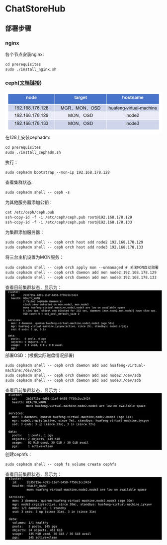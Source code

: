 # ChatStoreHub

## 部署步骤
### nginx
各个节点安装nginx:

```shell
cd prerequisites
sudo ./install_nginx.sh
```








### ceph([文档链接](https://docs.ceph.com/en/reef/))
![](./resource/ceph_nodes.png)
在128上安装cephadm:
```shell
cd prerequisites
sudo ./install_cephadm.sh
```
执行：
```shell
sudo cephadm bootstrap --mon-ip 192.168.178.128
```
查看集群状态:
```shell
sudo cephadm shell -- ceph -s
```
为其他服务器添加公钥：
```shell
cat /etc/ceph/ceph.pub
ssh-copy-id -f -i /etc/ceph/ceph.pub root@192.168.178.129
ssh-copy-id -f -i /etc/ceph/ceph.pub root@192.168.178.133
```
为集群添加服务器：
```shell
sudo cephadm shell -- ceph orch host add node2 192.168.178.129
sudo cephadm shell -- ceph orch host add node3 192.168.178.133
```
将三台主机设置为MON服务：
```shell
sudo cephadm shell -- ceph orch apply mon --unmanaged # 关闭MON自动部署
sudo cephadm shell -- ceph orch daemon add mon node2:192.168.178.129
sudo cephadm shell -- ceph orch daemon add mon node3:192.168.178.133
```
查看目前集群状态，显示为：
![](./resource/state1.png)
部署OSD：(根据实际磁盘情况部署)
```shell
sudo cephadm shell -- ceph orch daemon add osd huafeng-virtual-machine:/dev/sdb
sudo cephadm shell -- ceph orch daemon add osd node2:/dev/sdb
sudo cephadm shell -- ceph orch daemon add osd node3:/dev/sdb
```
查看目前集群状态，显示为：
![](./resource/state2.png)
创建cephfs：
```shell
sudo cephadm shell -- ceph fs volume create cephfs
```
查看目前集群状态，显示为：
![](./resource/state3.png)